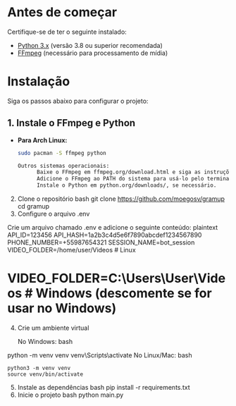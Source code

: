 # Antes de começar

Certifique-se de ter o seguinte instalado:

- [Python 3.x](https://www.python.org/downloads/) (versão 3.8 ou superior recomendada)
- [FFmpeg](https://ffmpeg.org/download.html) (necessário para processamento de mídia)

# Instalação

Siga os passos abaixo para configurar o projeto:

## 1. Instale o FFmpeg e Python

- **Para Arch Linux:**
  ```bash
  sudo pacman -S ffmpeg python
  
  Outros sistemas operacionais:
        Baixe o FFmpeg em ffmpeg.org/download.html e siga as instruções para seu sistema.
        Adicione o FFmpeg ao PATH do sistema para usá-lo pelo terminal.
        Instale o Python em python.org/downloads/, se necessário.

2. Clone o repositório
bash
git clone https://github.com/moegosv/gramup
cd gramup
3. Configure o arquivo .env

Crie um arquivo chamado .env e adicione o seguinte conteúdo:
plaintext
API_ID=123456
API_HASH=1a2b3c4d5e6f7890abcdef1234567890
PHONE_NUMBER=+55987654321
SESSION_NAME=bot_session
VIDEO_FOLDER=/home/user/Videos  # Linux
# VIDEO_FOLDER=C:\\Users\\User\\Videos  # Windows (descomente se for usar no Windows)
4. Crie um ambiente virtual

    No Windows:
    bash

python -m venv venv
venv\Scripts\activate
No Linux/Mac:
bash

    python3 -m venv venv
    source venv/bin/activate

5. Instale as dependências
bash
pip install -r requirements.txt
6. Inicie o projeto
bash
python main.py
```
